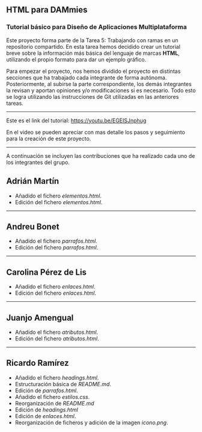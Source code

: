 ## HTML para DAMmies
### Tutorial básico para Diseño de Aplicaciones Multiplataforma

Este proyecto forma parte de la Tarea 5: Trabajando con ramas en un repositorio compartido. En esta tarea hemos decidido crear un tutorial breve sobre la información más básica del lenguaje de marcas **HTML**, utilizando el propio formato para dar un ejemplo gráfico.


Para empezar el proyecto, nos hemos dividido el proyecto en distintas secciones que ha trabajado cada integrante de forma autónoma. Posteriormente, al subirse la parte correspondiente, los demás integrantes la revisan y aportan opiniones y/o modificaciones si es necesario. Todo esto se logra utilizando las instrucciones de Git utilizadas en las anteriores tareas.

---
Este es el link del tutorial: https://youtu.be/EGEISJnphug

En el video se pueden apreciar con mas detalle los pasos y seguimiento para la creación de este proyecto.

---
A continuación se incluyen las contribuciones que ha realizado cada uno de los integrantes del grupo.


## Adrián Martín
* Añadido el fichero *elementos.html*.
* Edición del fichero *elementos.html*.
---
## Andreu Bonet
* Añadido el fichero *parrafos.html*.
* Edición del fichero *parrafos.html*.
---
## Carolina Pérez de Lis
* Añadido el fichero *enlaces.html*.
* Edición del fichero *enlaces.html*.
---
## Juanjo Amengual
* Añadido el fichero *atributos.html*.
* Edición del fichero *atributos.html*.
---
## Ricardo Ramírez
* Añadido el fichero *headings.html*.
* Estructuración básica de *README.md*.
* Edición de *parrafos.html*.
* Añadido el fichero *estilos.css*.
* Reorganización de *README.md*
* Edición de *headings.html*
* Edición de *enlaces.html*.
* Reorganización de ficheros y adición de la imagen *icono.png*.
